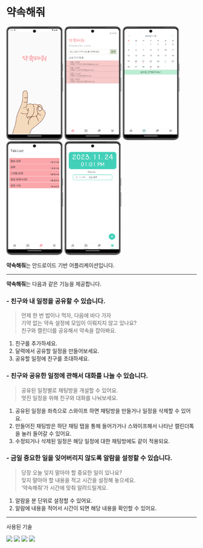 # 약속해줘

<img src="https://github.com/hyung-2/RNproject/blob/master/client/assets/imgs/loading.PNG" width="150" height="300"/>  <img src="https://github.com/hyung-2/RNproject/blob/hyung/client/assets/imgs/home.png" width="150" height="300"/>  <img src="https://github.com/hyung-2/RNproject/blob/hyung/client/assets/imgs/calendar.PNG" width="150" height="300"/>  <img src="https://github.com/hyung-2/RNproject/blob/hyung/client/assets/imgs/chatting.png" width="150" height="300"/>  <img src="https://github.com/hyung-2/RNproject/blob/hyung/client/assets/imgs/alarm.PNG" width="150" height="300"/>

**약속해줘**는 안드로이드 기반 어플리케이션입니다. 

---

**약속해줘**는 다음과 같은 기능을 제공합니다.

### - 친구와 내 일정을 공유할 수 있습니다.

  >언제 한 번 밥이나 먹자, 다음에 바다 가자  
  >기약 없는 약속 설정에 모임이 이뤄지지 않고 있나요?  
  >친구와 캘린더를 공유해서 약속을 잡아봐요.

 1) 친구를 추가하세요.
 2) 달력에서 공유할 일정을 만들어보세요.
 3) 공유할 일정에 친구를 초대하세요.

### - 친구와 공유한 일정에 관해서 대화를 나눌 수 있습니다.
  
  >공유된 일정별로 채팅방을 개설할 수 있어요.  
  >멋진 일정을 위해 친구와 대화를 나눠보세요.

 1) 공유된 일정을 좌측으로 스와이프 하면 채팅방을 만들거나 일정을 삭제할 수 있어요.
 2) 만들어진 채팅방은 하단 채팅 탭을 통해 들어가거나 스와이프해서 나타난 캘린더톡을 눌러 들어갈 수 있어요.
 3) 수정되거나 삭제된 일정은 해당 일정에 대한 채팅방에도 같이 적용되요.

### - 금일 중요한 일을 잊어버리지 않도록 알람을 설정할 수 있습니다.

  >당장 오늘 잊지 말아야 할 중요한 일이 있나요?  
  >잊지 말아야 할 내용을 적고 시간을 설정해 놓으세요.  
  >‘약속해줘’가 시간에 맞춰 알려드릴게요.

  1) 알람을 분 단위로 설정할 수 있어요.
  2) 알람에 내용을 적어서 시간이 되면 해당 내용을 확인할 수 있어요. 

---

사용된 기술

<img src="https://img.shields.io/badge/ReactNative-61DAFB?style=flat&logo=react&logoColor=white"/> <img src="https://img.shields.io/badge/Firebase-FFCA28?style=flat&logo=Firebase&logoColor=white"/> <img src="https://img.shields.io/badge/node.js-339933?style=flat&logo=nodedotjs&logoColor=white"/> <img src="https://img.shields.io/badge/Android%20Studio-3DDC84?style=flat&logo=Android%20Studio&logoColor=white"/>
